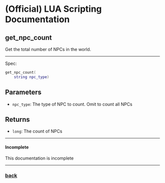 
# (Official) LUA Scripting Documentation

## get_npc_count

Get the total number of NPCs in the world.

___

Spec:

```lua
get_npc_count(
	string npc_type)
```

## Parameters

- `npc_type`: The type of NPC to count. Omit to count all NPCs

## Returns

- `long`: The count of NPCs

___

#### Incomplete

This documentation is incomplete

___

### [back](../getters)
